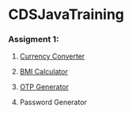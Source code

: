 # CDSJavaTraining

### Assigment 1:
1. [Currency Converter](https://github.com/Satyxm/CDSJavaTraining/blob/master/CurrencyConverter.java)
2. [BMI Calculator](https://github.com/Satyxm/CDSJavaTraining/blob/master/BMICalc.java)
3. [OTP Generator](https://github.com/Satyxm/CDSJavaTraining/blob/master/GenerateOTP.java)
   
4. Password Generator